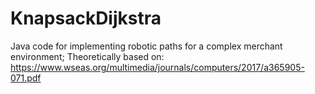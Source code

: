 # KnapsackDijkstra
Java code for implementing robotic paths for a complex merchant environment;
Theoretically based on: https://www.wseas.org/multimedia/journals/computers/2017/a365905-071.pdf
